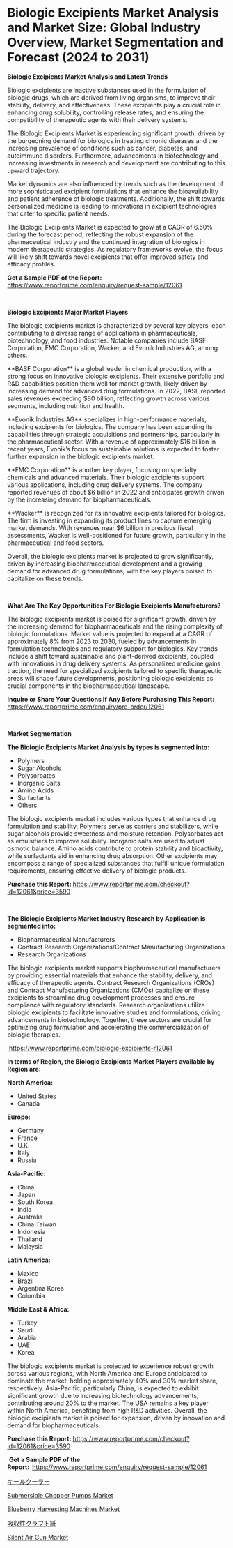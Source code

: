 <p><h1>Biologic Excipients Market Analysis and Market Size: Global Industry Overview, Market Segmentation and Forecast (2024 to 2031)</h1></p><p><strong>Biologic Excipients Market Analysis and Latest Trends</strong></p>
<p><p>Biologic excipients are inactive substances used in the formulation of biologic drugs, which are derived from living organisms, to improve their stability, delivery, and effectiveness. These excipients play a crucial role in enhancing drug solubility, controlling release rates, and ensuring the compatibility of therapeutic agents with their delivery systems. </p><p>The Biologic Excipients Market is experiencing significant growth, driven by the burgeoning demand for biologics in treating chronic diseases and the increasing prevalence of conditions such as cancer, diabetes, and autoimmune disorders. Furthermore, advancements in biotechnology and increasing investments in research and development are contributing to this upward trajectory. </p><p>Market dynamics are also influenced by trends such as the development of more sophisticated excipient formulations that enhance the bioavailability and patient adherence of biologic treatments. Additionally, the shift towards personalized medicine is leading to innovations in excipient technologies that cater to specific patient needs. </p><p>The Biologic Excipients Market is expected to grow at a CAGR of 6.50% during the forecast period, reflecting the robust expansion of the pharmaceutical industry and the continued integration of biologics in modern therapeutic strategies. As regulatory frameworks evolve, the focus will likely shift towards novel excipients that offer improved safety and efficacy profiles.</p></p>
<p><strong>Get a Sample PDF of the Report:&nbsp;</strong> <a href="https://www.reportprime.com/enquiry/request-sample/12061">https://www.reportprime.com/enquiry/request-sample/12061</a></p>
<p>&nbsp;</p>
<p><strong>Biologic Excipients Major Market Players</strong></p>
<p><p>The biologic excipients market is characterized by several key players, each contributing to a diverse range of applications in pharmaceuticals, biotechnology, and food industries. Notable companies include BASF Corporation, FMC Corporation, Wacker, and Evonik Industries AG, among others.</p><p>**BASF Corporation** is a global leader in chemical production, with a strong focus on innovative biologic excipients. Their extensive portfolio and R&D capabilities position them well for market growth, likely driven by increasing demand for advanced drug formulations. In 2022, BASF reported sales revenues exceeding $80 billion, reflecting growth across various segments, including nutrition and health.</p><p>**Evonik Industries AG** specializes in high-performance materials, including excipients for biologics. The company has been expanding its capabilities through strategic acquisitions and partnerships, particularly in the pharmaceutical sector. With a revenue of approximately $16 billion in recent years, Evonik’s focus on sustainable solutions is expected to foster further expansion in the biologic excipients market.</p><p>**FMC Corporation** is another key player, focusing on specialty chemicals and advanced materials. Their biologic excipients support various applications, including drug delivery systems. The company reported revenues of about $6 billion in 2022 and anticipates growth driven by the increasing demand for biopharmaceuticals.</p><p>**Wacker** is recognized for its innovative excipients tailored for biologics. The firm is investing in expanding its product lines to capture emerging market demands. With revenues near $6 billion in previous fiscal assessments, Wacker is well-positioned for future growth, particularly in the pharmaceutical and food sectors.</p><p>Overall, the biologic excipients market is projected to grow significantly, driven by increasing biopharmaceutical development and a growing demand for advanced drug formulations, with the key players poised to capitalize on these trends.</p></p>
<p>&nbsp;</p>
<p><strong>What Are The Key Opportunities For Biologic Excipients Manufacturers?</strong></p>
<p><p>The biologic excipients market is poised for significant growth, driven by the increasing demand for biopharmaceuticals and the rising complexity of biologic formulations. Market value is projected to expand at a CAGR of approximately 8% from 2023 to 2030, fueled by advancements in formulation technologies and regulatory support for biologics. Key trends include a shift toward sustainable and plant-derived excipients, coupled with innovations in drug delivery systems. As personalized medicine gains traction, the need for specialized excipients tailored to specific therapeutic areas will shape future developments, positioning biologic excipients as crucial components in the biopharmaceutical landscape.</p></p>
<p><strong>Inquire or Share Your Questions If Any Before Purchasing This Report:</strong> <a href="https://www.reportprime.com/enquiry/pre-order/12061">https://www.reportprime.com/enquiry/pre-order/12061</a></p>
<p>&nbsp;</p>
<p><strong>Market Segmentation</strong></p>
<p><strong>The Biologic Excipients Market Analysis by types is segmented into:</strong></p>
<p><ul><li>Polymers</li><li>Sugar Alcohols</li><li>Polysorbates</li><li>Inorganic Salts</li><li>Amino Acids</li><li>Surfactants</li><li>Others</li></ul></p>
<p><p>The biologic excipients market includes various types that enhance drug formulation and stability. Polymers serve as carriers and stabilizers, while sugar alcohols provide sweetness and moisture retention. Polysorbates act as emulsifiers to improve solubility. Inorganic salts are used to adjust osmotic balance. Amino acids contribute to protein stability and bioactivity, while surfactants aid in enhancing drug absorption. Other excipients may encompass a range of specialized substances that fulfill unique formulation requirements, ensuring effective delivery of biologic products.</p></p>
<p><strong>Purchase this Report:&nbsp;</strong><a href="https://www.reportprime.com/checkout?id=12061&price=3590">https://www.reportprime.com/checkout?id=12061&price=3590</a></p>
<p>&nbsp;</p>
<p><strong>The Biologic Excipients Market Industry Research by Application is segmented into:</strong></p>
<p><ul><li>Biopharmaceutical Manufacturers</li><li>Contract Research Organizations/Contract Manufacturing Organizations</li><li>Research Organizations</li></ul></p>
<p><p>The biologic excipients market supports biopharmaceutical manufacturers by providing essential materials that enhance the stability, delivery, and efficacy of therapeutic agents. Contract Research Organizations (CROs) and Contract Manufacturing Organizations (CMOs) capitalize on these excipients to streamline drug development processes and ensure compliance with regulatory standards. Research organizations utilize biologic excipients to facilitate innovative studies and formulations, driving advancements in biotechnology. Together, these sectors are crucial for optimizing drug formulation and accelerating the commercialization of biologic therapies.</p></p>
<p><a href="https://www.reportprime.com/biologic-excipients-r12061">&nbsp;https://www.reportprime.com/biologic-excipients-r12061</a></p>
<p><strong>In terms of Region, the Biologic Excipients Market Players available by Region are:</strong></p>
<p>
    <p> <strong> North America: </strong>
        <ul>
            <li>United States</li>
            <li>Canada</li>
        </ul>
        </p> 
    <p> <strong> Europe: </strong>
        <ul>
            <li>Germany</li>
            <li>France</li>
            <li>U.K.</li>
            <li>Italy</li>
            <li>Russia</li>
        </ul>
        </p> 
    <p> <strong> Asia-Pacific: </strong>
        <ul>
            <li>China</li>
            <li>Japan</li>
            <li>South Korea</li>
            <li>India</li>
            <li>Australia</li>
            <li>China Taiwan</li>
            <li>Indonesia</li>
            <li>Thailand</li>
            <li>Malaysia</li>
        </ul>
        </p> 
    <p> <strong> Latin America: </strong>
        <ul>
            <li>Mexico</li>
            <li>Brazil</li>
            <li>Argentina Korea</li>
            <li>Colombia</li>
        </ul>
        </p> 
    <p> <strong> Middle East & Africa: </strong>
        <ul>
            <li>Turkey</li>
            <li>Saudi</li>
            <li>Arabia</li>
            <li>UAE</li>
            <li>Korea</li>
        </ul>
    </p>
    </p>
<p><p>The biologic excipients market is projected to experience robust growth across various regions, with North America and Europe anticipated to dominate the market, holding approximately 40% and 30% market share, respectively. Asia-Pacific, particularly China, is expected to exhibit significant growth due to increasing biotechnology advancements, contributing around 20% to the market. The USA remains a key player within North America, benefiting from high R&D activities. Overall, the biologic excipients market is poised for expansion, driven by innovation and demand for biopharmaceuticals.</p></p>
<p><strong>Purchase this Report: </strong><a href="https://www.reportprime.com/checkout?id=12061&price=3590">https://www.reportprime.com/checkout?id=12061&price=3590</a></p>
<p>&nbsp;<strong>Get a Sample PDF of the Report:&nbsp;&nbsp;</strong><a href="https://www.reportprime.com/enquiry/request-sample/12061">https://www.reportprime.com/enquiry/request-sample/12061</a></p>
<p><strong></strong></p>
<p><p><a href="https://medium.com/@coleensxrkkn/%E3%82%B1%E3%83%BC%E3%83%AB%E3%82%AF%E3%83%BC%E3%83%A9%E3%83%BC%E5%B8%82%E5%A0%B4-%E3%82%B0%E3%83%AD%E3%83%BC%E3%83%90%E3%83%AB%E3%81%8A%E3%82%88%E3%81%B3%E5%9C%B0%E5%9F%9F%E5%88%86%E6%9E%90-%E5%9C%B0%E5%9F%9F-%E5%9B%BD%E3%83%AC%E3%83%99%E3%83%AB%E3%81%AE%E5%88%86%E6%9E%90-%E3%81%8A%E3%82%88%E3%81%B3%E7%AB%B6%E4%BA%89%E7%92%B0%E5%A2%83%E3%81%AB%E7%84%A6%E7%82%B9%E3%82%92%E5%BD%93%E3%81%A6%E3%82%8B-033f785a3ee7">キールクーラー</a></p><p><a href="https://medium.com/@colin.dunca43545/unlocking-growth-potential-market-strategic-analysis-of-submersible-chopper-pumps-market-f82c5e6c731b">Submersible Chopper Pumps Market</a></p><p><a href="https://medium.com/@colin.dunca43545/blueberry-harvesting-machines-market-growth-outlook-from-2024-to-2031-and-it-is-projecting-at-11-4-3725f99145a7">Blueberry Harvesting Machines Market</a></p><p><a href="https://medium.com/@coleensxrkkn/%E5%90%B8%E5%8F%8E%E6%80%A7%E3%82%AF%E3%83%A9%E3%83%95%E3%83%88%E7%B4%99%E5%B8%82%E5%A0%B4%E6%A6%82%E8%A6%81-2024%E5%B9%B4%E3%81%8B%E3%82%892031%E5%B9%B4%E3%81%BE%E3%81%A7%E3%81%AE%E4%B8%96%E7%95%8C%E5%B8%82%E5%A0%B4%E5%8B%95%E5%90%91%E3%81%A8%E5%B0%86%E6%9D%A5%E5%B1%95%E6%9C%9B-25f9dfb8f095">吸収性クラフト紙</a></p><p><a href="https://issuu.com/reportprime-2/docs/silent-air-gun-market-size-2030.ppt_2ddc6a7661b7f1">Silent Air Gun Market</a></p></p>